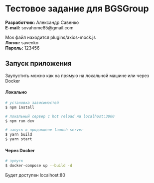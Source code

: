 # Тестовое задание для BGSGroup

<p>
<strong>Разработчик:</strong> Александр Савенко<br/>
<strong>E-mail:</strong> sovahome85@gmail.com
</p>

Мок файл находится plugins/axios-mock.js <br/>
<strong>Логин:</strong> savenko <br/>
<strong>Пароль:</strong> 123456 <br/>

## Запуск приложения

Заупустить можно как на прямую на локальной машине или через Docker 

#### Локально

```bash
# установка зависимостей
$ npm install

# локальный сервер с hot reload на localhost:3000
$ npm run dev

# запуск в продакшене launch server
$ yarn build
$ yarn start
```

#### Через Docker

```bash
# зупуск
$ docker-compose up --build -d
```
Будет доступен localhost:80

